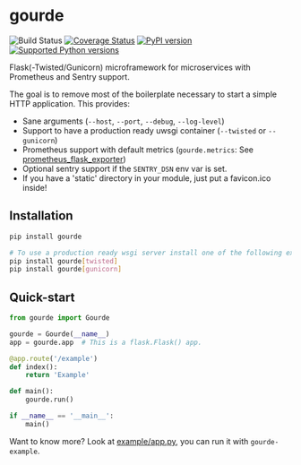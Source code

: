 # gourde
![Build Status](https://github.com/github/docs/actions/workflows/python-package.yml/badge.svg)
[![Coverage Status](https://coveralls.io/repos/github/criteo/gourde/badge.svg)](https://coveralls.io/github/criteo/gourde?branch=main)
[![PyPI version](https://badge.fury.io/py/gourde.svg)](https://badge.fury.io/py/gourde)
[![Supported Python versions](https://img.shields.io/pypi/pyversions/gourde.svg)](https://pypi.python.org/pypi/gourde/)

Flask(-Twisted/Gunicorn) microframework for microservices with Prometheus and Sentry support.

The goal is to remove most of the boilerplate necessary to start a simple HTTP application.
This provides:

* Sane arguments (`--host`, `--port`, `--debug`, `--log-level`)
* Support to have a production ready uwsgi container (`--twisted` or `--gunicorn`)
* Prometheus support with default metrics (`gourde.metrics`: See [prometheus_flask_exporter](https://github.com/rycus86/prometheus_flask_exporter))
* Optional sentry support if the `SENTRY_DSN` env var is set.
* If you have a 'static' directory in your module, just put a favicon.ico inside!

## Installation

```bash
pip install gourde

# To use a production ready wsgi server install one of the following extra requirements
pip install gourde[twisted]
pip install gourde[gunicorn]
```

## Quick-start

```python
from gourde import Gourde

gourde = Gourde(__name__)
app = gourde.app  # This is a flask.Flask() app.

@app.route('/example')
def index():
    return 'Example'

def main():
    gourde.run()

if __name__ == '__main__':
    main()
```

Want to know more? Look at [example/app.py](example/app.py), you can run it with `gourde-example`.
